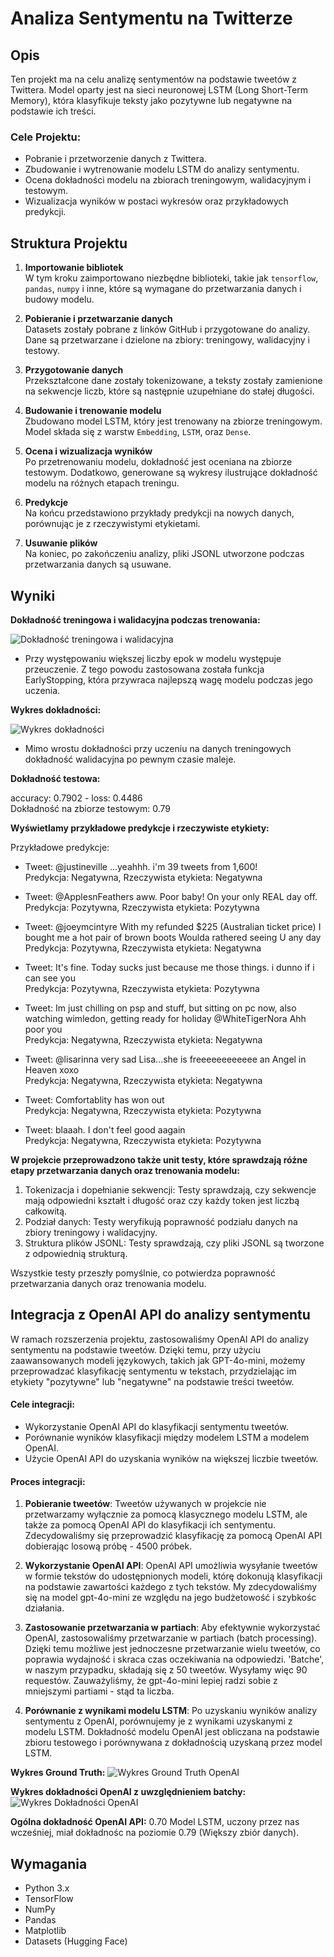 # Analiza Sentymentu na Twitterze

## Opis

Ten projekt ma na celu analizę sentymentów na podstawie tweetów z Twittera. Model oparty jest na sieci neuronowej LSTM (Long Short-Term Memory), która klasyfikuje teksty jako pozytywne lub negatywne na podstawie ich treści.

### Cele Projektu:
- Pobranie i przetworzenie danych z Twittera.
- Zbudowanie i wytrenowanie modelu LSTM do analizy sentymentu.
- Ocena dokładności modelu na zbiorach treningowym, walidacyjnym i testowym.
- Wizualizacja wyników w postaci wykresów oraz przykładowych predykcji.

## Struktura Projektu

1. **Importowanie bibliotek**  
   W tym kroku zaimportowano niezbędne biblioteki, takie jak `tensorflow`, `pandas`, `numpy` i inne, które są wymagane do przetwarzania danych i budowy modelu.

2. **Pobieranie i przetwarzanie danych**  
   Datasets zostały pobrane z linków GitHub i przygotowane do analizy. Dane są przetwarzane i dzielone na zbiory: treningowy, walidacyjny i testowy.

3. **Przygotowanie danych**  
   Przekształcone dane zostały tokenizowane, a teksty zostały zamienione na sekwencje liczb, które są następnie uzupełniane do stałej długości.

4. **Budowanie i trenowanie modelu**  
   Zbudowano model LSTM, który jest trenowany na zbiorze treningowym. Model składa się z warstw `Embedding`, `LSTM`, oraz `Dense`.

5. **Ocena i wizualizacja wyników**  
   Po przetrenowaniu modelu, dokładność jest oceniana na zbiorze testowym. Dodatkowo, generowane są wykresy ilustrujące dokładność modelu na różnych etapach treningu.

6. **Predykcje**  
   Na końcu przedstawiono przykłady predykcji na nowych danych, porównując je z rzeczywistymi etykietami.

7. **Usuwanie plików**  
   Na koniec, po zakończeniu analizy, pliki JSONL utworzone podczas przetwarzania danych są usuwane.

## Wyniki
**Dokładność treningowa i walidacyjna podczas trenowania:**  

![Dokładność treningowa i walidacyjna](images/Epochs.png "Dokładność modelu na różnych etapach treningu")

- Przy występowaniu większej liczby epok w modelu występuje przeuczenie. Z tego powodu zastosowana została funkcja EarlyStopping, która przywraca najlepszą wagę modelu podczas jego uczenia.

**Wykres dokładności:**  

![Wykres dokładności](images/Chart.png "Wykres dokładności modelu")

- Mimo wrostu dokładności przy uczeniu na danych treningowych dokładność walidacyjna po pewnym czasie maleje.

**Dokładność testowa:**  

accuracy: 0.7902 - loss: 0.4486  
Dokładność na zbiorze testowym: 0.79

**Wyświetlamy przykładowe predykcje i rzeczywiste etykiety:**  

Przykładowe predykcje:  

 - Tweet: @justineville ...yeahhh. i'm 39 tweets from 1,600!  
   Predykcja: Negatywna, Rzeczywista etykieta: Negatywna

 - Tweet: @ApplesnFeathers aww. Poor baby! On your only REAL day off.  
   Predykcja: Pozytywna, Rzeczywista etykieta: Pozytywna

 - Tweet: @joeymcintyre With my refunded $225 (Australian ticket price) I bought me a hot pair of brown boots  Woulda rathered seeing U any day  
   Predykcja: Pozytywna, Rzeczywista etykieta: Negatywna

 - Tweet: It's fine. Today sucks just because me those things. i dunno if i can see you  
   Predykcja: Pozytywna, Rzeczywista etykieta: Pozytywna

 - Tweet: Im just chilling on psp and stuff, but sitting on pc now, also watching wimledon, getting ready for holiday @WhiteTigerNora Ahh poor you  
   Predykcja: Negatywna, Rzeczywista etykieta: Negatywna

 - Tweet: @lisarinna very sad Lisa...she is freeeeeeeeeeee an Angel in Heaven xoxo  
   Predykcja: Negatywna, Rzeczywista etykieta: Negatywna

 - Tweet: Comfortablity has won out  
   Predykcja: Negatywna, Rzeczywista etykieta: Pozytywna

 - Tweet: blaaah. I don't feel good aagain  
   Predykcja: Negatywna, Rzeczywista etykieta: Pozytywna

**W projekcie przeprowadzono także unit testy, które sprawdzają różne etapy przetwarzania danych oraz trenowania modelu:**

1. Tokenizacja i dopełnianie sekwencji: Testy sprawdzają, czy sekwencje mają odpowiedni kształt i długość oraz czy każdy token jest liczbą całkowitą.
2. Podział danych: Testy weryfikują poprawność podziału danych na zbiory treningowy i walidacyjny.
3. Struktura plików JSONL: Testy sprawdzają, czy pliki JSONL są tworzone z odpowiednią strukturą.

Wszystkie testy przeszły pomyślnie, co potwierdza poprawność przetwarzania danych oraz trenowania modelu.

## Integracja z OpenAI API do analizy sentymentu

W ramach rozszerzenia projektu, zastosowaliśmy OpenAI API do analizy sentymentu na podstawie tweetów. Dzięki temu, przy użyciu zaawansowanych modeli językowych, takich jak GPT-4o-mini, możemy przeprowadzać klasyfikację sentymentu w tekstach, przydzielając im etykiety "pozytywne" lub "negatywne" na podstawie treści tweetów.

#### Cele integracji:
- Wykorzystanie OpenAI API do klasyfikacji sentymentu tweetów.
- Porównanie wyników klasyfikacji między modelem LSTM a modelem OpenAI.
- Użycie OpenAI API do uzyskania wyników na większej liczbie tweetów.

#### Proces integracji:
1. **Pobieranie tweetów**: Tweetów używanych w projekcie nie przetwarzamy wyłącznie za pomocą klasycznego modelu LSTM, ale także za pomocą OpenAI API do klasyfikacji ich sentymentu. Zdecydowaliśmy się przeprowadzić klasyfikację za pomocą OpenAI API dobierając losową próbę - 4500 próbek.
   
2. **Wykorzystanie OpenAI API**: OpenAI API umożliwia wysyłanie tweetów w formie tekstów do udostępnionych modeli, którę dokonują klasyfikacji na podstawie zawartości każdego z tych tekstów. My zdecydowaliśmy się na model gpt-4o-mini ze względu na jego budżetowość i szybkośc działania.

3. **Zastosowanie przetwarzania w partiach**: Aby efektywnie wykorzystać OpenAI, zastosowaliśmy przetwarzanie w partiach (batch processing). Dzięki temu możliwe jest jednoczesne przetwarzanie wielu tweetów, co poprawia wydajność i skraca czas oczekiwania na odpowiedzi. 'Batche', w naszym przypadku, składają się z 50 tweetów. Wysyłamy więc 90 requestów. Zauważyliśmy, że gpt-4o-mini lepiej radzi sobie z mniejszymi partiami - stąd ta liczba.

4. **Porównanie z wynikami modelu LSTM**: Po uzyskaniu wyników analizy sentymentu z OpenAI, porównujemy je z wynikami uzyskanymi z modelu LSTM. Dokładność modelu OpenAI jest obliczana na podstawie zbioru testowego i porównywana z dokładnością uzyskaną przez model LSTM.

**Wykres Ground Truth:**
![Wykres Ground Truth OpenAI](images/GroundTruthOpenAI.png "Wykres Ground Truth modelu gpt-4o-mini")

**Wykres dokładności OpenAI z uwzględnieniem batchy:**
![Wykres Dokładności OpenAI](images/DokladnoscOpenAI.png "Dokładność OpenAI z uwzględnieniem batchy")

**Ogólna dokładność OpenAI API:** 0.70
Model LSTM, uczony przez nas wcześniej, miał dokładnośc na poziomie 0.79 (Większy zbiór danych).

## Wymagania

- Python 3.x
- TensorFlow
- NumPy
- Pandas
- Matplotlib
- Datasets (Hugging Face)
